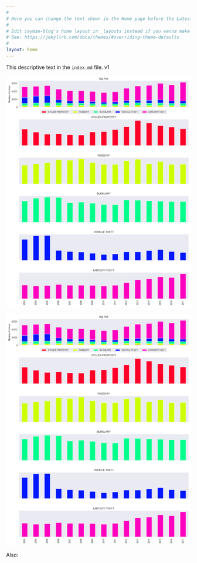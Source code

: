 ```yaml
---
#
# Here you can change the text shown in the Home page before the Latest Posts section.
#
# Edit cayman-blog's home layout in _layouts instead if you wanna make some changes
# See: https://jekyllrb.com/docs/themes/#overriding-theme-defaults
#
layout: home
---
```


This descriptive text in the `index.md` file.
v1

 ![My stacked barplot](/images/stackedBarplot.png)
 

 <img src="/images/stackedBarplot.png" alt="My stacked barplot"> 


Also:

